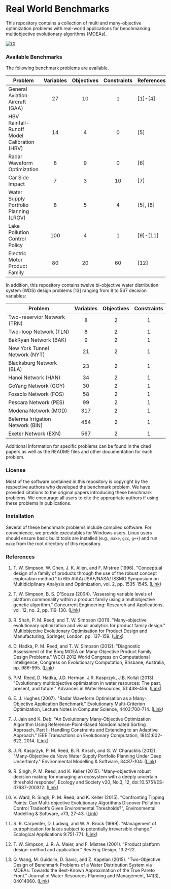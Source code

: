 # Real World Benchmarks #

This repository contains a collection of multi and many-objective optimization problems
with real-world applications for benchmarking multiobjective evolutionary algorithms (MOEAs).

[![CI](https://github.com/MOEAFramework/RealWorldBenchmarks/actions/workflows/ci.yml/badge.svg)](https://github.com/MOEAFramework/RealWorldBenchmarks/actions/workflows/ci.yml)

### Available Benchmarks ###

The following benchmark problems are available.

| Problem                                     | Variables | Objectives | Constraints | References |
| ------------------------------------------- | :-------: | :--------: | :---------: | ---------- |
| General Aviation Aircraft (GAA)             | 27        | 10         | 1           | [1]-[4]    |
| HBV Rainfall-Runoff Model Calibration (HBV) | 14        | 4          | 0           | [5]        |
| Radar Waveform Optimization                 | 8         | 9          | 0           | [6]        |
| Car Side Impact                             | 7         | 3          | 10          | [7]        |
| Water Supply Portfolio Planning (LRGV)      | 8         | 5          | 4           | [5], [8]   |
| Lake Pollution Control Policy               | 100       | 4          | 1           | [9]-[11]   |
| Electric Motor Product Family               | 80        | 20         | 60          | [12]       |

In addition, this repository contains twelve bi-objective water distribution system (WDS) design problems [13]
ranging from 8 to 567 decision variables:

| Problem                          | Variables | Objectives | Constraints |
| -------------------------------- | :-------: | :--------: | :---------: |
| Two-reservior Network (TRN)      | 8         | 2          | 1           |
| Two-loop Network (TLN)           | 8         | 2          | 1           |
| BakRyan Network (BAK)            | 9         | 2          | 1           |
| New York Tunnel Network (NYT)    | 21        | 2          | 1           |
| Blacksburg Network (BLA)         | 23        | 2          | 1           |
| Hanoi Network (HAN)              | 34        | 2          | 1           |
| GoYang Network (GOY)             | 30        | 2          | 1           |
| Fossolo Network (FOS)            | 58        | 2          | 1           |
| Pescara Network (PES)            | 99        | 2          | 1           |
| Modena Network (MOD)             | 317       | 2          | 1           |
| Belerma Irrigation Network (BIN) | 454       | 2          | 1           |
| Exeter Network (EXN)             | 567       | 2          | 1           |

Additional information for specific problems can be found in the cited papers as well as
the README files and other documentation for each problem.

### License ###

Most of the software contained in this repository is copyright by the respective authors
who developed the benchmark problem.  We have provided citations to the original papers
introducing these benchmark problems.  We encourage all users to cite the appropriate
authors if using these problems in publications.

### Installation ###

Several of these benchmark problems include compiled software.  For convenience, we provide
executables for Windows users.  Linux users should ensure basic build tools are installed
(e.g., `make`, `gcc`, `g++`) and run `make` from the root directory of this repository.

### References ###

1. T. W. Simpson, W. Chen, J. K. Allen, and F. Mistree (1996). "Conceptual design of a family
   of products through the use of the robust concept exploration method." In 6th AIAA/USAF/NASA/
   ISSMO Symposium on Multidiciplinary Analysis and Optimization, vol. 2, pp. 1535-1545.
   ([Link](http://www.researchgate.net/publication/236735937_Conceptual_Design_of_a_Family_of_Products_Through_the_Use_of_the_Robust_Concept_Exploration_Method))

2. T. W. Simpson, B. S. D'Souza (2004). "Assessing variable levels of platform commonality within
   a product family using a multiobjective genetic algorithm." Concurrent Engineering:
   Research and Applications, vol. 12, no. 2, pp. 119-130.
   ([Link](http://cer.sagepub.com/content/12/2/119.abstract))

3. R. Shah, P. M. Reed, and T. W. Simpson (2011). "Many-objective evolutionary optimization and
   visual analytics for product family design." Multiobjective Evolutionary Optimisation for
   Product Design and Manufacturing, Springer, London, pp. 137-159.
   ([Link](http://link.springer.com/chapter/10.1007/978-0-85729-652-8_4))

4. D. Hadka, P. M. Reed, and T. W. Simpson (2012). "Diagnostic Assessment of the Borg MOEA on 
   Many-Objective Product Family Design Problems."  WCCI 2012 World Congress on Computational
   Intelligence, Congress on Evolutionary Computation, Brisbane, Australia, pp. 986-995.
   ([Link](http://ieeexplore.ieee.org/xpl/articleDetails.jsp?arnumber=6256466))

5. P.M. Reed, D. Hadka, J.D. Herman, J.R. Kasprzyk, J.B. Kollat (2013).  "Evolutionary multiobjective
   optimization in water resources: The past, present, and future."  Advances in Water Resources,
   51:438-456. ([Link](http://www.sciencedirect.com/science/article/pii/S0309170812000073))

6. E. J. Hughes (2007).  "Radar Waveform Optimisation as a Many-Objective Application Benchmark."
   Evolutionary Multi-Criterion Optimization, Lecture Notes in Computer Science, 4403:700-714.
   ([Link](http://link.springer.com/chapter/10.1007%2F978-3-540-70928-2_53))

7. J. Jain and K. Deb.  "An Evolutionary Many-Objective Optimization Algorithm Using
   Reference-Point-Based Nondominated Sorting Approach, Part II: Handling Constraints and Extending
   to an Adaptive Approach."  IEEE Transactions on Evolutionary Computation, 18(4):602-622, 2014.
   ([Link](http://ieeexplore.ieee.org/xpl/abstractKeywords.jsp?arnumber=6595567))

8. J. R. Kasprzyk, P. M. Reed, B. R. Kirsch, and G. W. Characklis (2012). "Many-Objective de Novo
   Water Supply Portfolio Planning Under Deep Uncertainty." Environmental Modelling & Software,
   34:87-104. ([Link](http://www.sciencedirect.com/science/article/pii/S1364815211001010))

9. R. Singh, P. M. Reed, and K. Keller (2015). "Many-objective robust decision making for managing an
   ecosystem with a deeply uncertain threshold response", Ecology and Society v20, No.3, 12,
   doi:10.5751/ES-07687-200312. ([Link](http://www.ecologyandsociety.org/vol20/iss3/art12/))

10. V. Ward, R. Singh, P. M. Reed, and K. Keller (2015). "Confronting Tipping Points: Can
    Multi-objective Evolutionary Algorithms Discover Pollution Control Tradeoffs Given
    Environmental Thresholds?", Environmental Modelling & Software, v73, 27-43.
    ([Link](http://www.sciencedirect.com/science/article/pii/S1364815215300256))

11. S. R. Carpenter, D. Ludwig, and W. A. Brock (1999). "Management of eutrophication for
    lakes subject to potentially irreversible change." Ecological Applications 9:751-771.
    ([Link](http://www.jstor.org/stable/2641327))

12. T. W. Simpson, J. R. A. Maier, and F. Mistree (2001).  "Product platform
    design: method and application."  Res Eng Design, 13:2-22.

13. Q. Wang, M. Guidolin, D. Savic, and Z. Kapelan (2015). "Two-Objective Design of
    Benchmark Problems of a Water Distribution System via MOEAs: Towards the
    Best-Known Approximation of the True Pareto Front." Journal of Water Resources
    Planning and Management, 141(3), 04014060.
    ([Link](http://ascelibrary.org/doi/abs/10.1061/%28ASCE%29WR.1943-5452.0000460))
